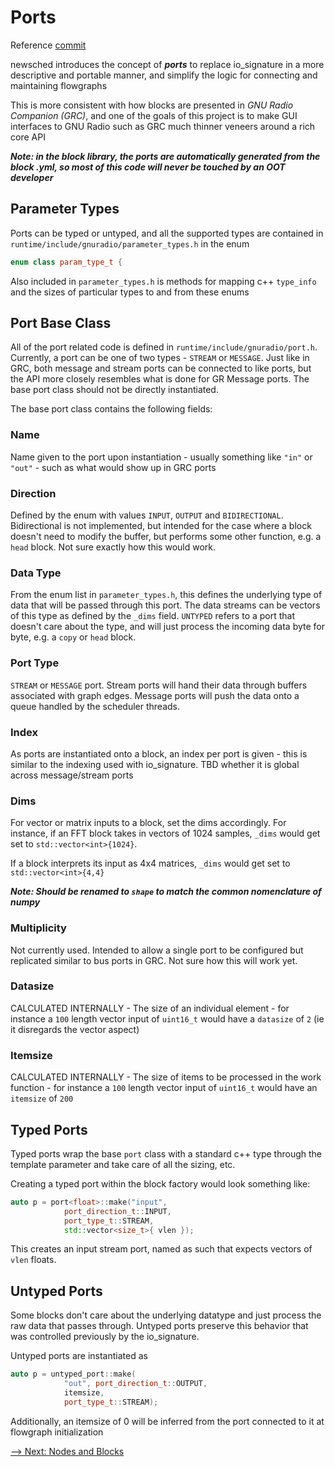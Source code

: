 # Ports

Reference [commit](https://github.com/gnuradio/newsched/commit/1b5949c8e1665d8a0daf82f0b0b98f09832b9823)

newsched introduces the concept of ***ports*** to replace io_signature in a more descriptive and portable manner, and simplify the logic for connecting and maintaining flowgraphs

This is more consistent with how blocks are presented in _GNU Radio Companion (GRC)_, and one of the goals of this project is to make GUI interfaces to GNU Radio such as GRC much thinner veneers around a rich core API


***Note: in the block library, the ports are automatically generated from the block .yml, so most of this code will never be touched by an OOT developer***
## Parameter Types

Ports can be typed or untyped, and all the supported types are contained in `runtime/include/gnuradio/parameter_types.h` in the enum

```cpp
enum class param_type_t {
```

Also included in `parameter_types.h` is methods for mapping c++ `type_info` and the sizes of particular types to and from these enums

## Port Base Class

All of the port related code is defined in `runtime/include/gnuradio/port.h`.  Currently, a port can be one of two types - `STREAM` or `MESSAGE`.  Just like in GRC, both message and stream ports can be connected to like ports, but the API more closely resembles what is done for GR Message ports.  The base port class should not be directly instantiated.

The base port class contains the following fields:

### Name
Name given to the port upon instantiation - usually something like `"in"` or `"out"` - such as what would show up in GRC ports

### Direction
Defined by the enum with values `INPUT`, `OUTPUT` and `BIDIRECTIONAL`.  Bidirectional is not implemented, but intended for the case where a block doesn't need to modify the buffer, but performs some other function, e.g. a `head` block.  Not sure exactly how this would work.

### Data Type
From the enum list in `parameter_types.h`, this defines the underlying type of data that will be passed through this port.  The data streams can be vectors of this type as defined by the `_dims` field.  `UNTYPED` refers to a port that doesn't care about the type, and will just process the incoming data byte for byte, e.g. a `copy` or `head` block.

### Port Type
`STREAM` or `MESSAGE` port.  Stream ports will hand their data through buffers associated with graph edges.  Message ports will push the data onto a queue handled by the scheduler threads.

### Index
As ports are instantiated onto a block, an index per port is given - this is similar to the indexing used with io_signature.  TBD whether it is global across message/stream ports

### Dims
For vector or matrix inputs to a block, set the dims accordingly.  For instance, if an FFT block takes in vectors of 1024 samples, `_dims` would get set to `std::vector<int>{1024}`.  

If a block interprets its input as 4x4 matrices, `_dims` would get set to `std::vector<int>{4,4}`

***Note: Should be renamed to `shape` to match the common nomenclature of numpy***

### Multiplicity
Not currently used.  Intended to allow a single port to be configured but replicated similar to bus ports in GRC.  Not sure how this will work yet.

### Datasize
CALCULATED INTERNALLY - The size of an individual element - for instance a `100` length vector input of `uint16_t` would have a `datasize` of `2` (ie it disregards the vector aspect)

### Itemsize
CALCULATED INTERNALLY - The size of items to be processed in the work function - for instance a `100` length vector input of `uint16_t` would have an `itemsize` of `200`

## Typed Ports
Typed ports wrap the base `port` class with a standard c++ type through the template parameter and take care of all the sizing, etc.

Creating a typed port within the block factory would look something like:

```cpp
auto p = port<float>::make("input",
            port_direction_t::INPUT,
            port_type_t::STREAM,
            std::vector<size_t>{ vlen });
```
This creates an input stream port, named as such that expects vectors of `vlen` floats.

## Untyped Ports

Some blocks don't care about the underlying datatype and just process the raw data that passes through.  Untyped ports preserve this behavior that was controlled previously by the io_signature.

Untyped ports are instantiated as 

```cpp
auto p = untyped_port::make(
            "out", port_direction_t::OUTPUT, 
            itemsize, 
            port_type_t::STREAM);

```

Additionally, an itemsize of 0 will be inferred from the port connected to it at flowgraph initialization

[--> Next: Nodes and Blocks](04_NodesBlocks)